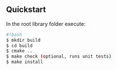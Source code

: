 Quickstart
----------

In the root library folder execute:

```bash
#!bash
$ mkdir build
$ cd build
$ cmake ..
$ make check (optional, runs unit tests)
$ make install
```

